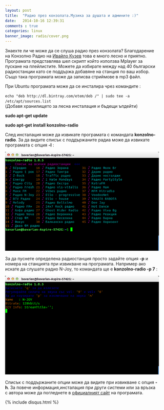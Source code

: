```yaml
---
layout: post
title:  "Радио през конзолата.Музика за душата и админите :)"
date:   2014-10-16 12:39:31
comments : true
categories: linux
banner_image: radio/cover.png
---
```


Знаехте ли че може да се слуша радио през конзолата?
Благодарение на Конзолно Радио на [Ивайло Кузев](https://plus.google.com/u/0/+IvayloKuzev/posts) това е много лесно и приятно.
Програмата представлява шел скрипт който използва Mplayer за пускане на плейлистите. Можете да избирате между над 40 български радиостанции като се поддържа добавяне на станция по ваш избор.
Също така програмата може да записва стриймове в mp3 файл.

При Ubuntu програмата може да се инсталира чрез командите :

`echo "deb http://dl.bintray.com/etem/deb /" | sudo tee -a /etc/apt/sources.list`  
(Добавя хранилището за лесна инсталация и бъдещи ъпдейти)

**sudo apt-get update**

**sudo apt-get install konzolno-radio**


След инсталация може да извикате програмата с командата **konzolno-radio**.
За да видите списък с поддържаните радиа може да извикате програмата с опция **-l** : 

![radio1](https://github.com/etem/etem.github.io/raw/master/assets/images/radio/radio1.png)


За да пуснете определена радиостанция просто задайте опция **-p** и номера на станцията при извикване на програмата.
Например ако искате да слушате радио N-Joy, то командата ще е **konzolno-radio -p 7** :

![radio2](https://github.com/etem/etem.github.io/raw/master/assets/images/radio/radio2.png)


Списък с поддържаните опции може да видите при извикване с опция **-h**.
За повече информация,инсталация при други системи или за връзка с автора може да погледнете в [oфициалният сайт](http://ivoarch.github.io/konzolno-radio/) на програмата.

{% include disqus.html %}
